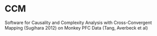 # CCM

Software for Causality and Complexity Analysis with Cross-Convergent Mapping (Sugihara 2012) on Monkey PFC Data (Tang, Averbeck et al)
